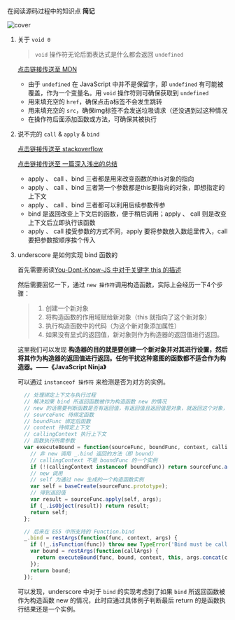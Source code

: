 在阅读源码过程中的知识点 **简记**

![cover](http://o7ts2uaks.bkt.clouddn.com/Underscore.png)

1. 关于 `void 0`

   > `void` 操作符无论后面表达式是什么都会返回 `undefined`

   [点击链接传送至 MDN](https://developer.mozilla.org/en-US/docs/Web/JavaScript/Reference/Operators/void)

   - 由于 `undefined` 在 JavaScript 中并不是保留字，即 `undefined` 有可能被覆盖，作为一个变量名。用 `void` 操作符则可确保获取到 `undefined`
   - 用来填充空的 `href`，确保点击a标签不会发生跳转
   - 用来填充空的 `src`，确保img标签不会发送垃圾请求（还没遇到过这种情况
   - 在操作符后面添加函数或方法，可确保其被执行

2. 说不完的 `call` & `apply` & `bind`

   [点击链接传送至 stackoverflow](http://stackoverflow.com/questions/15455009/javascript-call-apply-vs-bind)

   [点击链接传送至 一篇深入浅出的总结](http://www.cnblogs.com/coco1s/p/4833199.html)

   - apply 、 call 、bind 三者都是用来改变函数的this对象的指向
   - apply 、 call 、bind 三者第一个参数都是this要指向的对象，即想指定的上下文
   - apply 、 call 、bind 三者都可以利用后续参数传参
   - bind 是返回改变上下文后的函数，便于稍后调用；apply 、 call 则是改变上下文后立即执行该函数
   - apply 、 call 接受参数的方式不同，apply 要将参数放入数组里传入，call 要把参数按顺序挨个传入

3. underscore 是如何实现 bind 函数的

   首先需要阅读[You-Dont-Know-JS 中对于关键字 this 的描述](https://github.com/getify/You-Dont-Know-JS/blob/master/this%20&%20object%20prototypes/README.md#you-dont-know-js-this--object-prototypes)

   然后需要回忆一下，通过 `new 操作符`调用构造函数，实际上会经历一下4个步骤：
   > 1. 创建一个新对象
   > 2. 将构造函数的作用域赋给新对象（this 就指向了这个新对象）
   > 3. 执行构造函数中的代码（为这个新对象添加属性）
   > 4. 如果没有显式的返回值，新对象则作为构造器的返回值进行返回。

   这里我们可以发现 **构造器的目的就是要创建一个新对象并对其进行设置，然后将其作为构造器的返回值进行返回。任何干扰这种意图的函数都不适合作为构造器。——《JavaScript Ninja》**

   可以通过 `instanceof 操作符` 来检测是否为对方的实例。

   ```javascript
     // 处理绑定上下文与执行过程
     // 解决如果 bind 所返回函数被作为构造函数 new 的情况
     // new 的话需要判断函数是否有返回值，有返回值且返回值是对象，就返回这个对象，否则要返回构造实例
     // sourceFunc 待绑定函数
     // boundFunc 绑定后函数
     // content 待绑定上下文
     // callingContext 执行上下文
     // 函数执行所需参数
     var executeBound = function(sourceFunc, boundFunc, context, callingContext, args) {
       // 非 new 调用 _.bind 返回的方法（即 bound）
       // callingContext 不是 boundFunc 的一个实例
       if (!(callingContext instanceof boundFunc)) return sourceFunc.apply(context, args);
       // new 调用
       // self 为通过 new 生成的一个构造函数实例
       var self = baseCreate(sourceFunc.prototype);
       // 得到返回值
       var result = sourceFunc.apply(self, args);
       if (_.isObject(result)) return result;
       return self;
     };

     // 后来在 ES5 中所支持的 Function.bind
     _.bind = restArgs(function(func, context, args) {
       if (!_.isFunction(func)) throw new TypeError('Bind must be called on a function');
       var bound = restArgs(function(callArgs) {
         return executeBound(func, bound, context, this, args.concat(callArgs));
       });
       return bound;
     });
   ```
   可以发现，underscore 中对于 `bind` 的实现考虑到了如果 `bind` 所返回函数被作为构造函数 new 的情况，此时应通过具体例子判断最后 return 的是函数执行结果还是一个实例。
